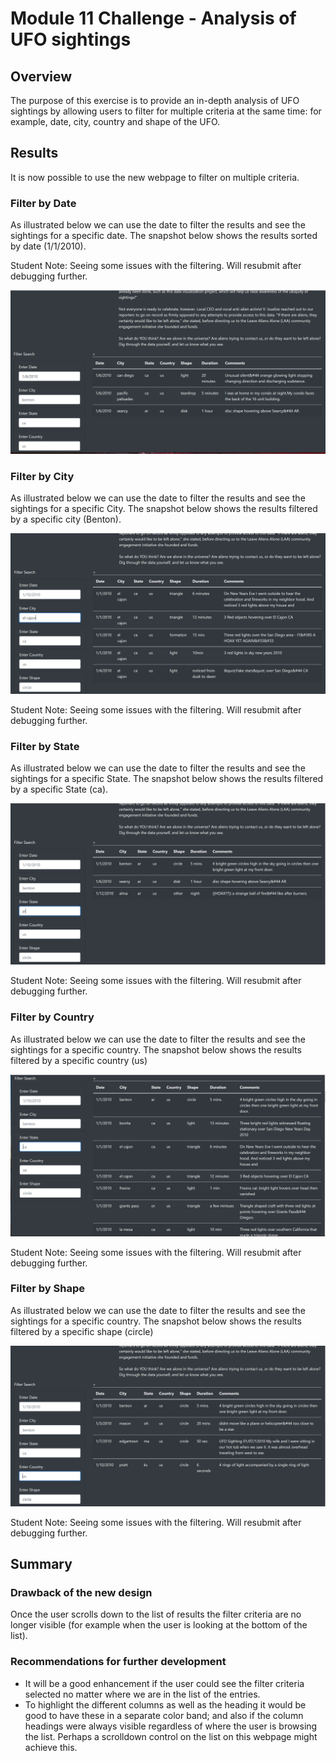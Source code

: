 # Module 11 Challenge - Analysis of UFO sightings

## Overview
The purpose of this exercise is to provide an in-depth analysis of UFO sightings by allowing users to filter for multiple criteria at the same time: for example, date, city, country and shape of the UFO.

## Results

It is now possible to use the new webpage to filter on multiple criteria. 

### Filter by Date

As illustrated below we can use the date to filter the results and see the sightings for a specific date. The snapshot below shows the results sorted by date (1/1/2010).

Student Note: Seeing some issues with the filtering. Will resubmit after debugging further.

![](Resources/Filter-by-Date.PNG)

### Filter by City

As illustrated below we can use the date to filter the results and see the sightings for a specific City. The snapshot below shows the results filtered by a specific city (Benton).

![](Resources/Filter-by-City.PNG)

Student Note: Seeing some issues with the filtering. Will resubmit after debugging further.

### Filter by State

As illustrated below we can use the date to filter the results and see the sightings for a specific State. The snapshot below shows the results filtered by a specific State (ca).

![](Resources/Filter-by-State.PNG)

Student Note: Seeing some issues with the filtering. Will resubmit after debugging further.


### Filter by Country

As illustrated below we can use the date to filter the results and see the sightings for a specific country. The snapshot below shows the results filtered by a specific country (us)

![](Resources/Filter-by-Country.PNG)

Student Note: Seeing some issues with the filtering. Will resubmit after debugging further.



### Filter by Shape

As illustrated below we can use the date to filter the results and see the sightings for a specific country. The snapshot below shows the results filtered by a specific shape (circle)

![](Resources/Filter-by-Shape.PNG)

Student Note: Seeing some issues with the filtering. Will resubmit after debugging further.

## Summary

### Drawback of the new design
Once the user scrolls down to the list of results the filter criteria are no longer visible (for example when the user is looking at the bottom of the list).

### Recommendations for further development

- It will be a good enhancement if the user could see the filter criteria selected no matter where we are in the list of the entries.
- To highlight the different columns as well as the heading it would be good to have these in a separate color band; and also if the column headings were always visible regardless of where the user is browsing the list. Perhaps a scrolldown control on the list on this webpage might achieve this.


